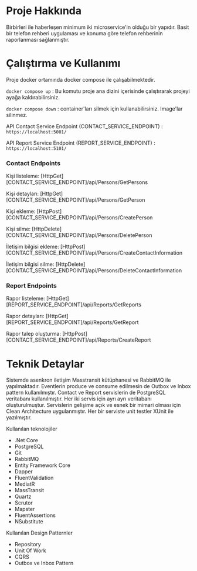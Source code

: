 # Proje Hakkında

Birbirleri ile haberleşen minimum iki microservice'in olduğu bir yapıdır. Basit bir telefon rehberi uygulaması ve konuma göre telefon rehberinin raporlanması sağlanmıştır. 

# Çalıştırma ve Kullanımı

Proje docker ortamında docker compose ile çalışabilmektedir.

<code>docker compose up</code> : Bu komutu proje ana dizini içerisinde çalıştırarak projeyi ayağa kaldırabilirsiniz.

<code>docker compose down</code> : container'ları silmek için kullanabilirsiniz. Image'lar silinmez.

API Contact Service Endpoint (CONTACT_SERVICE_ENDPOINT) : <code>https://localhost:5001/</code>

API Report Service Endpoint (REPORT_SERVICE_ENDPOINT) : <code>https://localhost:5101/</code>

<h3>Contact Endpoints</h3>

Kişi listeleme: [HttpGet] [CONTACT_SERVICE_ENDPOINT]/api/Persons/GetPersons

Kişi detayları: [HttpGet] [CONTACT_SERVICE_ENDPOINT]/api/Persons/GetPerson

Kişi ekleme: [HttpPost] [CONTACT_SERVICE_ENDPOINT]/api/Persons/CreatePerson

Kişi silme: [HttpDelete] [CONTACT_SERVICE_ENDPOINT]/api/Persons/DeletePerson

İletişim bilgisi ekleme: [HttpPost] [CONTACT_SERVICE_ENDPOINT]/api/Persons/CreateContactInformation

İletişim bilgisi silme: [HttpDelete] [CONTACT_SERVICE_ENDPOINT]/api/Persons/DeleteContactInformation

<h3>Report Endpoints</h3>

Rapor listeleme: [HttpGet] [REPORT_SERVICE_ENDPOINT]/api/Reports/GetReports

Rapor detayları: [HttpGet] [REPORT_SERVICE_ENDPOINT]/api/Reports/GetReport

Rapor talep oluşturma: [HttpPost] [CONTACT_SERVICE_ENDPOINT]/api/Reports/CreateReport

# Teknik Detaylar

Sistemde asenkron iletişim Masstransit kütüphanesi ve RabbitMQ ile yapılmaktadır. Eventlerin produce ve consume edilmesin de Outbox ve Inbox pattern kullanılmıştır. Contact ve Report servislerin de PostgreSQL veritabanı kullanılmıştır. Her iki servis için ayrı ayrı veritabanı oluşturulmuştur. Servislerin gelişime açık ve esnek bir mimari olması için Clean Architecture uygulanmıştır. Her bir serviste unit testler XUnit ile yazılmıştır.

Kullanılan teknolojiler

<ul>
  <li>.Net Core</li>
  <li>PostgreSQL</li>
  <li>Git</li>
  <li>RabbitMQ</li>
  <li>Entity Framework Core</li>
  <li>Dapper</li>
  <li>FluentValidation</li>
  <li>MediatR</li>
  <li>MassTransit</li>
  <li>Quartz</li>
  <li>Scrutor</li>
  <li>Mapster</li>
  <li>FluentAssertions</li>
  <li>NSubstitute</li>
</ul>

Kullanılan Design Patternler

<ul>
  <li>Repository</li>
  <li>Unit Of Work</li>
  <li>CQRS</li>
  <li>Outbox ve Inbox Pattern</li>
</ul>